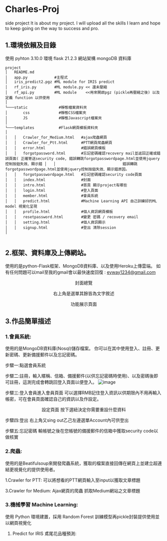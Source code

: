 # Charles-Proj
side project
It is about my project. I will upload all the skills I learn and hope to keep going on the way to success and pro.

## 1.環境依賴及目錄
使用 
pyhton 3.10.0 環境
flask 21.2.3  網站架構
mongoDB  資料庫

```
project
│   README.md
│   app.py            #主程式    
│   iris_predict2.pgz #ML module for IRIS predict
│   rf_iris.py        #ML module.py << 還未壓縮
│   rf_api.py         #ML module    <<用來開啟pgz (pickle再壓縮之後) 以及定義 function 以供使用
│
└───static              #靜態檔案資料夾
│       css             #靜態CSS檔案夾
│       JS              #靜態Javascript檔案夾      
│       
└───templates           #Flask網頁模板資料夾
│
│   │   Crawler_for_Medium.html   #ajax爬蟲網頁
│   │   Crawler_for_Ptt.html      #PTT網頁爬蟲網頁
│   │   error.html                #錯誤網頁模板
│   │   forgotpassword.html       #忘記密碼確認recovery mail並返回正確或錯誤頁面( 正確寄送security code, 錯誤轉跳forgotpasswordpage.html並使用jquery控制按鈕失效、顯示錯 │   │                              錯誤轉跳forgotpasswordpage.html並使用jquery控制按鈕失效、顯示錯原因。
│   │   forgotpasswordpage.html   #忘記密碼確認security code頁面
│   │   index.html                #封面
│   │   intro.html                #首頁 顯示project有哪些
│   │   login.html                #登入頁面 
│   │   member.html               #會員系統
│   │   predict.html              #Machine Learning API 自己訓練好的ML model 視覺化呈現
│   │   profile.html              #個人資訊網頁模板
│   │   resetpassword.html        #變更 密碼 / recovery email 
│   │   setting.html              #個人資訊顯示
│   │   signup.html               #登出 清除session
│   


```
## 2.框架、資料庫及上傳網站。
使用的是python-Flask框架、MongoDB資料庫、以及使用Heroku上傳雲端。
如有任何問題可以mail至我的gmail會以最快速度回復 : eyway1234@gmail.com




<p align="center"> 封面總覽  </p>
<p align="center"> 右上角是選單其餘皆為文字敘述 </p>


<p align="center"> 功能展示頁面  </p>

## 3.作品簡單描述
### 1.會員系統:
  使用的是MongoDB資料庫(Nosql)儲存檔案。
  你可以在其中使用登入、註冊、更新密碼、更新備援郵件以及忘記密碼。
  
  步驟一:點選會員系統
  
  
  步驟二:註冊，輸入暱稱、信箱、備援郵件(以供忘記密碼時使用)、以及密碼後即可註冊，這測完成會轉跳回登入頁面以便登入。
  ![image](https://user-images.githubusercontent.com/58247533/164644238-fe248d39-ec75-4335-a4c8-cd974025b707.png)

  
  步驟三:登入會員進入會員頁面 可以選擇RMB記住登入資訊以供期限內不用再輸入帳密，可在會員頁面確認自己的資訊以及作設定。 
  
  
  <p align="center"> 設定頁面 按下選紐決定你需要重設什麼資料  </p>
  
 
  
  步驟四:登出 右上角又sing out乙己左邊選單Account內可供登出
  
  
  步驟五:忘記密碼 輸帳號之後在您帳號的備援郵件的信箱中獲取security code以做核實
  

  ### 2.爬蟲:
  使用的是Beatifulsoup來開發爬蟲系統，獲取的檔案直接回傳在網頁上並建立超連結更視覺化的提供使用者。
  
  1.Crawler for PTT: 
      可以將想看的PTT網頁輸入至input以獲取文章標題
  

  3.Crawler for Medium: 
      Ajax網頁的爬蟲 抓取Medium網站之文章標題
  
  
  ### 3.機械學習 Machine Learning: 
  使用 Python 環境建置，採用 Random Forest 訓練模型再pickle封裝提供使用並以網頁視覺化
  
  1. Predict for IRIS 鳶尾花品種預測:
  
